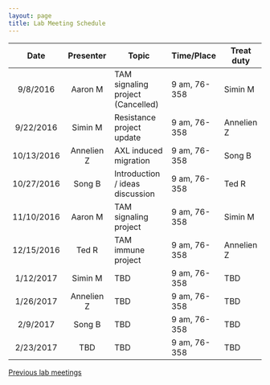 ```yaml
---
layout: page
title: Lab Meeting Schedule
---
```


| Date          |  Presenter    | Topic                                  | Time/Place      | Treat duty |
|:-------------:|:-------------:|----------------------------------------|-----------------|------------|
| 9/8/2016      | Aaron M       | TAM signaling project (Cancelled)      | 9 am, 76-358    | Simin M    |
| 9/22/2016     | Simin M       | Resistance project update              | 9 am, 76-358    | Annelien Z |
| 10/13/2016    | Annelien Z    | AXL induced migration                  | 9 am, 76-358    | Song B     |
| 10/27/2016    | Song B        | Introduction / ideas discussion        | 9 am, 76-358    | Ted R      |
| 11/10/2016    | Aaron M       | TAM signaling project                  | 9 am, 76-358    | Simin M    |
| 12/15/2016    | Ted R         | TAM immune project                     | 9 am, 76-358    | Annelien Z |
| 1/12/2017     | Simin M       | TBD                                    | 9 am, 76-358    | TBD        |
| 1/26/2017     | Annelien Z    | TBD                                    | 9 am, 76-358    | TBD        |
| 2/9/2017      | Song B        | TBD                                    | 9 am, 76-358    | TBD        |
| 2/23/2017     | TBD           | TBD                                    | 9 am, 76-358    | TBD        |

[Previous lab meetings](/team/lab_meeting_old.html)
